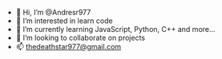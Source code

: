 - 👋 Hi, I’m @Andresr977
- 👀 I’m interested in learn code
- 🌱 I’m currently learning JavaScript, Python, C++ and more...
- 💞️ I’m looking to collaborate on projects
- 📫 thedeathstar977@gmail.com
